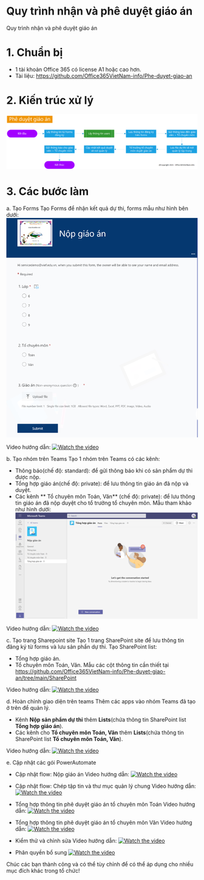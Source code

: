 # Quy trình nhận và phê duyệt giáo án
Quy trình nhận và phê duyệt giáo án

# 1. Chuẩn bị
- 1 tài khoản Office 365 có license A1 hoặc cao hơn.
- Tài liệu: https://github.com/Office365VietNam-info/Phe-duyet-giao-an

# 2. Kiến trúc xử lý
![alt text](https://github.com/Office365VietNam-info/Phe-duyet-giao-an/blob/main/Architecture/Architecture.png?raw=true)

# 3. Các bước làm
a. Tạo Forms
Tạo Forms để nhận kết quả dự thi, forms mẫu như hình bên dưới:
![alt text](https://github.com/Office365VietNam-info/Phe-duyet-giao-an/blob/main/Images/Forms.png?raw=true)

Video hướng dẫn:
[![Watch the video](https://img.youtube.com/vi/mTmKMMafNWs/maxresdefault.jpg)](https://youtu.be/mTmKMMafNWs)

b. Tạo nhóm trên Teams
Tạo 1 nhóm trên Teams có các kênh:
- Thông báo(chế độ: standard): để gửi thông báo khi có sản phẩm dự thi được nộp.
- Tổng hợp giáo án(chế độ: private): để lưu thông tin giáo án đã nộp và duyệt.
- Các kênh ** Tổ chuyên môn Toán, Văn** (chế độ: private): để lưu thông tin giáo án đã nộp duyệt cho tổ trưởng tổ chuyên môn.
Mẫu tham khảo như hình dưới:
![alt text](https://github.com/Office365VietNam-info/Phe-duyet-giao-an/blob/main/Images/Teams.png?raw=true)

Video hướng dẫn:
[![Watch the video](https://img.youtube.com/vi/J--UchXEFlk/maxresdefault.jpg)](https://youtu.be/J--UchXEFlk)

c. Tạo trang Sharepoint site
Tạo 1 trang SharePoint site để lưu thông tin đăng ký từ forms và lưu sản phẩn dự thi.
Tạo SharePoint list: 
- Tổng hợp giáo án.
- Tổ chuyên môn Toán, Văn.
Mẫu các cột thông tin cần thiết tại https://github.com/Office365VietNam-info/Phe-duyet-giao-an/tree/main/SharePoint

Video hướng dẫn:
[![Watch the video](https://img.youtube.com/vi/7jn4C8pqKmo/maxresdefault.jpg)](https://youtu.be/7jn4C8pqKmo)

d. Hoàn chỉnh giao diện trên teams
Thêm các apps vào nhóm Teams đã tạo ở trên để quản lý.
- Kênh **Nộp sản phẩm dự thi** thêm **Lists**(chứa thông tin SharePoint list **Tổng hợp giáo án**).
- Các kênh cho **Tổ chuyên môn Toán, Văn** thêm **Lists**(chứa thông tin SharePoint list **Tổ chuyên môn Toán, Văn**).

Video hướng dẫn:
[![Watch the video](https://img.youtube.com/vi/Y43JbfVH-Jg/maxresdefault.jpg)](https://youtu.be/Y43JbfVH-Jg)

e. Cập nhật các gói PowerAutomate
- Cập nhật flow: Nộp giáo án
Video hướng dẫn:
[![Watch the video](https://img.youtube.com/vi/IekGYklcO5k/maxresdefault.jpg)](https://youtu.be/IekGYklcO5k)

- Cập nhật flow: Chép tập tin và thư mục quản lý chung
Video hướng dẫn:
[![Watch the video](https://img.youtube.com/vi/3Gkv-ysHoUI/maxresdefault.jpg)](https://youtu.be/3Gkv-ysHoUI)

- Tổng hợp thông tin phê duyệt giáo án tổ chuyên môn Toán
Video hướng dẫn:
[![Watch the video](https://img.youtube.com/vi/_tmOmCL8t0s/maxresdefault.jpg)](https://youtu.be/_tmOmCL8t0s)

- Tổng hợp thông tin phê duyệt giáo án tổ chuyên môn Văn
Video hướng dẫn:
[![Watch the video](https://img.youtube.com/vi/jc9hnAUVxXA/maxresdefault.jpg)](https://youtu.be/jc9hnAUVxXA)

- Kiểm thử và chỉnh sửa
Video hướng dẫn:
[![Watch the video](https://img.youtube.com/vi/ZSOv3bje4lU/maxresdefault.jpg)](https://youtu.be/ZSOv3bje4lU)

- Phân quyền bổ sung
[![Watch the video](https://img.youtube.com/vi/nDPJ2MyZByI/maxresdefault.jpg)](https://youtu.be/nDPJ2MyZByI)


Chúc các bạn thành công và có thể tùy chỉnh để có thể áp dụng cho nhiều mục đích khác trong tổ chức!

